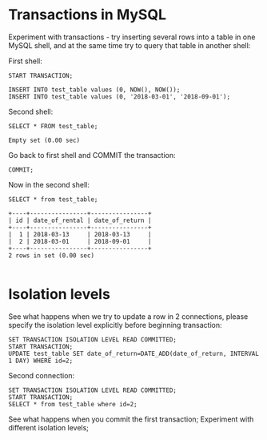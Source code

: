 # Transactions in MySQL

Experiment with transactions - try inserting several rows into a table in one MySQL shell, and at the same time try to query that table in another shell:

First shell:

```
START TRANSACTION;

INSERT INTO test_table values (0, NOW(), NOW());
INSERT INTO test_table values (0, '2018-03-01', '2018-09-01');

```

Second shell:

```
SELECT * FROM test_table;

Empty set (0.00 sec)

```

Go back to first shell and COMMIT the transaction:

```
COMMIT;
```

Now in the second shell:

```
SELECT * from test_table;

+----+----------------+----------------+
| id | date_of_rental | date_of_return |
+----+----------------+----------------+
|  1 | 2018-03-13     | 2018-03-13     |
|  2 | 2018-03-01     | 2018-09-01     |
+----+----------------+----------------+
2 rows in set (0.00 sec)


```

# Isolation levels

See what happens when we try to update a row in 2 connections, please specify the isolation level explicitly before beginning transaction:

```
SET TRANSACTION ISOLATION LEVEL READ COMMITTED;
START TRANSACTION;
UPDATE test_table SET date_of_return=DATE_ADD(date_of_return, INTERVAL 1 DAY) WHERE id=2;

```

Second connection:

```
SET TRANSACTION ISOLATION LEVEL READ COMMITTED;
START TRANSACTION;
SELECT * from test_table where id=2;
```

See what happens when you commit the first transaction;
Experiment with different isolation levels;

